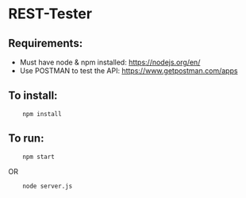 # REST-Tester

## Requirements:
* Must have node & npm installed: https://nodejs.org/en/
* Use POSTMAN to test the API: https://www.getpostman.com/apps 

## To install:
```
    npm install
```

## To run:
```
    npm start
```
OR
```
    node server.js
```